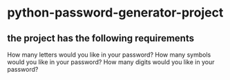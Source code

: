 # python-password-generator-project
## the project has the following requirements
How many letters would you like in your password?
How many symbols would you like in your password?
How many digits would you like in your password?
